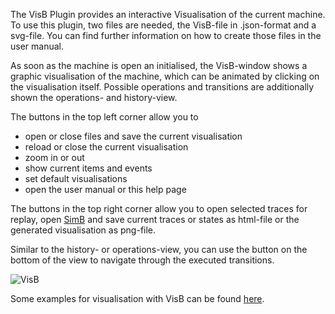 The VisB Plugin provides an interactive Visualisation of the current machine. To use this plugin, two files are needed, the VisB-file in .json-format and a svg-file.
You can find further information on how to create those files in the user manual.

As soon as the machine is open an initialised, the VisB-window shows a graphic visualisation of the machine, which can be animated by clicking on the visualisation itself.
Possible operations and transitions are additionally shown the operations- and history-view.

The buttons in the top left corner allow you to
* open or close files and save the current visualisation
* reload or close the current visualisation
* zoom in or out
* show current items and events
* set default visualisations
* open the user manual or this help page


The buttons in the top right corner allow you to open selected traces for replay, open [SimB](../Main%20Menu/Advanced/SimB.md) and save current traces or states as html-file or the generated visualisation as png-file.

Similar to the history- or operations-view, you can use the button on the bottom of the view to navigate through the executed transitions.


![VisB](../../screenshots/Main%20View/VisB.png)

Some examples for visualisation with VisB can be found [here](https://gitlab.cs.uni-duesseldorf.de/general/stups/visb-visualisation-examples).
